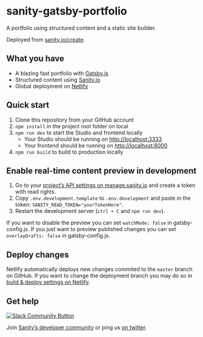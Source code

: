 # sanity-gatsby-portfolio

A portfolio using structured content and a static site builder.

Deployed from [sanity.io/create](https://www.sanity.io/create/?template=sanity-io%2Fsanity-template-gatsby-portfolio).

## What you have

- A blazing fast portfolio with [Gatsby.js](https://gatsbyjs.org)
- Structured content using [Sanity.io](https://www.sanity.io)
- Global deployment on [Netlify](https://netlify.com)

## Quick start

1. Clone this repository from your GitHub account
2. `npm install` in the project root folder on local
3. `npm run dev` to start the Studio and frontend locally
   - Your Studio should be running on [http://localhost:3333](http://localhost:3333)
   - Your frontend should be running on [http://localhost:8000](http://localhost:8000)
4. `npm run build` to build to production locally

## Enable real-time content preview in development

1. Go to your [project’s API settings on manage.sanity.io](https://manage.sanity.io/projects/yylner64/settings/api) and create a token with read rights.
2. Copy `.env.development.template` to `.env.development` and paste in the token: `SANITY_READ_TOKEN="yourTokenHere"`.
3. Restart the development server (`ctrl + C` and `npm run dev`).

If you want to disable the preview you can set `watchMode: false` in gatsby-config.js. If you just want to preview published changes you can set `overlayDrafts: false` in gatsby-config.js.

## Deploy changes

Netlify automatically deploys new changes commited to the `master` branch on GitHub. If you want to change the deployment branch you may do so in [build & deploy settings on Netlify](https://www.netlify.com/docs/continuous-deployment/#branches-deploys).

## Get help

[![Slack Community Button](https://slack.sanity.io/badge.svg)](https://slack.sanity.io/)

Join [Sanity’s developer community](https://slack.sanity.io) or ping us [on twitter](https://twitter.com/sanity_io).
